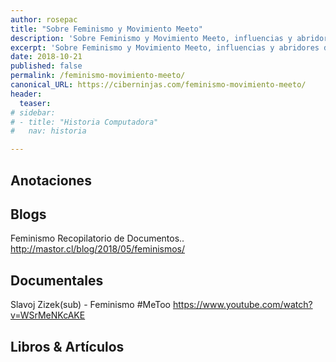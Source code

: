 ```yaml
---
author: rosepac
title: "Sobre Feminismo y Movimiento Meeto"
description: 'Sobre Feminismo y Movimiento Meeto, influencias y abridores de mente.'
excerpt: 'Sobre Feminismo y Movimiento Meeto, influencias y abridores de mente.'
date: 2018-10-21
published: false
permalink: /feminismo-movimiento-meeto/
canonical_URL: https://ciberninjas.com/feminismo-movimiento-meeto/
header:
  teaser: 
# sidebar:
# - title: "Historia Computadora"
#   nav: historia

---
```


## Anotaciones



## Blogs

Feminismo Recopilatorio de Documentos.. http://mastor.cl/blog/2018/05/feminismos/

## Documentales

Slavoj Zizek(sub) - Feminismo #MeToo
https://www.youtube.com/watch?v=WSrMeNKcAKE

## Libros & Artículos